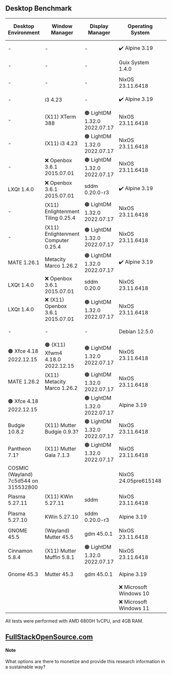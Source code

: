 ## Desktop Benchmark

|Desktop Environment                  |Window Manager                     |Display Manager             |Operating System      |Memory Usage|Processor Usage    |Size on Disk|Reboot Time  |
|-------------------------------------|-----------------------------------|----------------------------|----------------------|------------|-------------------|------------|-------------|
|-                                    |-                                  |-                           |✔️ Alpine 3.19        |✔️ 89MB     |✔️ 0.00, 0.00, 0.00|✔️ 342M     |11 Seconds   |
|-                                    |-                                  |-                           |Guix System 1.4.0     |🟢 101MB    |✔️ 0.00, 0.00, 0.00|🟢 1.5G     |🟠 13 Seconds|
|-                                    |-                                  |-                           |NixOS 23.11.6418      |🟢 116MB    |✔️ 0.00, 0.00, 0.00|🔵 2.3G     |✔️ 6 Seconds |
|-                                    |i3 4.23                            |-                           |✔️ Alpine 3.19        |🟢 117MB    |✔️ 0.00, 0.00, 0.00|✔️ 569M     |🟠 14 Seconds|
|-                                    |(X11) XTerm 388                    |🟠 LightDM 1.32.0 2022.07.17|NixOS 23.11.6418      |🟢 150MB    |✔️ 0.00, 0.00, 0.00|4.2G        |✔️ 6 Seconds |
|-                                    |(X11) i3 4.23                      |🟠 LightDM 1.32.0 2022.07.17|NixOS 23.11.6418      |🟢 154MB    |✔️ 0.00, 0.00, 0.00|4.2G        |✔️ 6 Seconds |
|-                                    |❌ Openbox 3.6.1 2015.07.01         |🟠 LightDM 1.32.0 2022.07.17|NixOS 23.11.6418      |🟢 155MB    |🔵 0.07, 0.02, 0.00|🔵 3.2G     |🔵 8 Seconds |
|LXQt 1.4.0                           |❌ Openbox 3.6.1 2015.07.01         |sddm 0.20.0-r3              |✔️ Alpine 3.19        |🟢 158MB    |✔️ 0.00, 0.00, 0.00|✔️ 801M     |10 Seconds   |
|-                                    |(X11) Enlightenment Tiling 0.25.4  |🟠 LightDM 1.32.0 2022.07.17|NixOS 23.11.6418      |🔵 205MB    |🔵 0.07, 0.02, 0.00|5.4G        |🔵 8 Seconds |
|-                                    |(X11) Enlightenment Computer 0.25.4|🟠 LightDM 1.32.0 2022.07.17|NixOS 23.11.6418      |🔵 211MB    |0.13, 0.03, 0.01   |5.4G        |🔵 9 Seconds |
|MATE 1.26.1                          |Metacity Marco 1.26.2              |🟠 LightDM 1.32.0 2022.07.17|✔️ Alpine 3.19        |🔵 218MB    |✔️ 0.00, 0.00, 0.00|🟢 1.3G     |🟠 14 Seconds|
|LXQt 1.4.0                           |❌ Openbox 3.6.1 2015.07.01         |sddm 0.20.0                 |NixOS 23.11.6418      |🔵 270MB    |🔵 0.07, 0.02, 0.00|5.2G        |11 Seconds   |
|LXQt 1.4.0                           |❌ (X11) Openbox 3.6.1 2015.07.01   |🟠 LightDM 1.32.0 2022.07.17|NixOS 23.11.6418      |🔵 276MB    |🔵 0.07, 0.02, 0.00|5.2G        |10 Seconds   |
|-                                    |-                                  |-                           |Debian 12.5.0         |🔵 276MB    |✔️ 0.00, 0.00, 0.00|🟢 1.7G     |✔️ 5 Seconds |
|🟠 Xfce 4.18 2022.12.15              |🟠 (X11) Xfwm4 4.18.0 2022.12.15   |🟠 LightDM 1.32.0 2022.07.17|NixOS 23.11.6418      |318MB       |🔵 0.07, 0.02, 0.00|5.0G        |10 Seconds   |
|MATE 1.26.2                          |(X11) Metacity Marco 1.26.2        |🟠 LightDM 1.32.0 2022.07.17|NixOS 23.11.6418      |351MB       |0.13, 0.03, 0.01   |5.7G        |10 Seconds   |
|🟠 Xfce 4.18 2022.12.15              |                                   |🟠 LightDM 1.32.0 2022.07.17|Alpine 3.19           |402MB       |✔️ 0.00, 0.00, 0.00|🟢 1.2G     |11 Seconds   |
|Budgie 10.8.2                        |(X11) Mutter Budgie 0.9.3?         |🟠 LightDM 1.32.0 2022.07.17|NixOS 23.11.6418      |🟠 500MB    |🟠 0.34, 0.08, 0.03|🟠 6.3G     |11 Seconds   |
|Pantheon 7.1?                        |(X11) Mutter Gala 7.1.3            |🟠 LightDM 1.32.0 2022.07.17|NixOS 23.11.6418      |🟠 502MB    |🟠 0.36, 0.08, 0.03|6.0G        |🟠 14 Seconds|
|COSMIC (Wayland) 7c5d544 on 315532800|                                   |                            |NixOS 24.05pre615148  |🟠 505MB    |🟠 0.39, 0.10, 0.03|🔵 3.9G     |11 Seconds   |
|Plasma 5.27.11                       |(X11) KWin 5.27.11                 |sddm                        |NixOS 23.11.6418      |🟠 506MB    |🔴 2.02, 0.51, 0.17|🟠 6.8G     |🔴 24 Seconds|
|Plasma 5.27.10                       |KWin 5.27.10                       |sddm 0.20.0-r3	             |Alpine 3.19           |🟠 533MB    |🔴 1.28, 0.30, 0.10|🔵 2.2GB    |🟠 17 Seconds|
|GNOME 45.5                           |(Wayland) Mutter 45.5              |gdm 45.0.1                  |NixOS 23.11.6418      |🟠 567MB    |0.21, 0.05, 0.02   |6.0G        |11 Seconds   |
|Cinnamon 5.8.4                       |(X11) Mutter Muffin 5.8.1          |🟠 LightDM 1.32.0 2022.07.17|NixOS 23.11.6418      |🔴 574MB    |🔴 1.20, 0.29, 0.10|🔴 7.0G     |🟠 17 Seconds|
|Gnome 45.3                           |Mutter 45.3                        |gdm 45.0.1                  |Alpine 3.19           |🔴 684MB    |0.27, 0.06, 0.02   |🟢 1.8G     |🔴 21 Seconds|
|                                     |                                   |                            |❌ Microsoft Windows 10|❌ 2.3GB     |0.04               |❌ 32.7G     |❌ 53 Seconds |
|                                     |                                   |                            |❌ Microsoft Windows 11|❌ 2.7GB     |0.04               |❌ 40.0G     |❌ 57 Seconds |

All tests were performed with AMD 6800H 1vCPU, and 4GB RAM.

## [FullStackOpenSource.com](https://fullstackopensource.com/)

#### Note
What options are there to monetize and provide this research information in a sustainable way?
